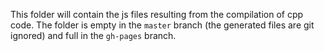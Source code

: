 This folder will contain the js files resulting from the compilation of cpp code. 
The folder is empty in the `master` branch (the generated files are git ignored) and full in the `gh-pages` branch. 